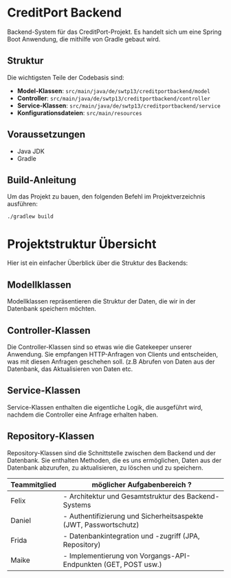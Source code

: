 # CreditPort Backend

 Backend-System für das CreditPort-Projekt. Es handelt sich um eine Spring Boot Anwendung, die mithilfe von Gradle gebaut wird.

## Struktur

Die wichtigsten Teile der Codebasis sind:

- **Model-Klassen**: `src/main/java/de/swtp13/creditportbackend/model`
- **Controller**: `src/main/java/de/swtp13/creditportbackend/controller`
- **Service-Klassen**: `src/main/java/de/swtp13/creditportbackend/service`
- **Konfigurationsdateien**: `src/main/resources`

## Voraussetzungen

- Java JDK
- Gradle

## Build-Anleitung

Um das Projekt zu bauen, den folgenden Befehl im Projektverzeichnis ausführen:
```shell
./gradlew build
```
# Projektstruktur Übersicht

Hier ist ein einfacher Überblick über die Struktur des Backends:

## Modellklassen

Modellklassen repräsentieren die Struktur der Daten, die wir in der Datenbank speichern möchten. 

## Controller-Klassen

Die Controller-Klassen sind so etwas wie die Gatekeeper unserer Anwendung. Sie empfangen HTTP-Anfragen von Clients und entscheiden, was mit diesen Anfragen geschehen soll. (z.B Abrufen von Daten aus der Datenbank, das Aktualisieren von Daten etc.

## Service-Klassen
Service-Klassen enthalten die eigentliche Logik, die ausgeführt wird, nachdem die Controller eine Anfrage erhalten haben.

## Repository-Klassen

Repository-Klassen sind die Schnittstelle zwischen dem Backend und der Datenbank. Sie enthalten Methoden, die es uns ermöglichen, Daten aus der Datenbank abzurufen, zu aktualisieren, zu löschen und zu speichern.



| Teammitglied  | möglicher Aufgabenbereich    ?                |
|---------------|-----------------------------------------------|
| Felix         | - Architektur und Gesamtstruktur des Backend-Systems|
| Daniel        | - Authentifizierung und Sicherheitsaspekte (JWT, Passwortschutz)|
| Frida         | - Datenbankintegration und -zugriff (JPA, Repository)|
| Maike         | - Implementierung von Vorgangs-API-Endpunkten (GET, POST usw.)|

